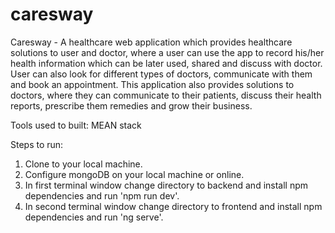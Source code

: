 # caresway


Caresway - A healthcare web application which provides healthcare solutions to user and doctor, where a user can use the app to record his/her health information which can be later used, shared and discuss with doctor. User can also look for different types of doctors, communicate with them and book an appointment. This application also provides solutions to doctors, where they can communicate to their patients, discuss their health reports, prescribe them remedies and grow their business.

Tools used to built:
MEAN stack

Steps to run:
1. Clone to your local machine.
2. Configure mongoDB on your local machine or online.
3. In first terminal window change directory to backend and install npm dependencies and run 'npm run dev'.
4. In second terminal window change directory to frontend and install npm dependencies and run 'ng serve'.
